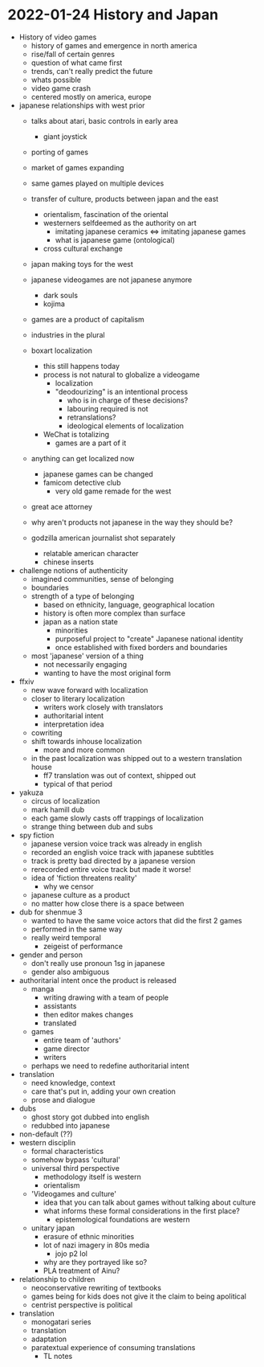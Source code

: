 # 2022-01-24 History and Japan

* History of video games
  * history of games and emergence in north america
  * rise/fall of certain genres
  * question of what came first
  * trends, can't really predict the future
  * whats possible
  * video game crash
  * centered mostly on america, europe
* japanese relationships with west prior
  * talks about atari, basic controls in early area
    * giant joystick
  * porting of games
  * market of games expanding
  * same games played on multiple devices
  * transfer of culture, products between japan and the east
    * orientalism, fascination of the oriental
    * westerners selfdeemed as the authority on art
      * imitating japanese ceramics <=> imitating japanese games
      * what is japanese game (ontological)
    * cross cultural exchange
  * japan making toys for the west
  * japanese videogames are not japanese anymore
    * dark souls
    * kojima
 
  * games are a product of capitalism
  * industries in the plural
  * boxart localization
    * this still happens today
    * process is not natural to globalize a videogame
      * localization
      * "deodourizing" is an intentional process
        * who is in charge of these decisions?
        * labouring required is not
        * retranslations?
        * ideological elements of localization
    * WeChat is totalizing
      * games are a part of it
  * anything can get localized now
    * japanese games can be changed
    * famicom detective club
      * very old game remade for the west
  * great ace attorney
  * why aren't products not japanese in the way they should be?
  * godzilla american journalist shot separately
    * relatable american character
    * chinese inserts
* challenge notions of authenticity
  * imagined communities, sense of belonging 
  * boundaries
  * strength of a type of belonging
    * based on ethnicity, language, geographical location
    * history is often more complex than surface
    * japan as a nation state
      * minorities 
      * purposeful project to "create" Japanese national identity
      * once established with fixed borders and boundaries
  * most 'japanese' version of a thing
    * not necessarily engaging 
    * wanting to have the most original form
* ffxiv
  * new wave forward with localization
  * closer to literary localization
    * writers work closely with translators
    * authoritarial intent
    * interpretation idea
  * cowriting
  * shift towards inhouse localization
    * more and more common
  * in the past localization was shipped out to a western translation house
    * ff7 translation was out of context, shipped out
    * typical of that period
* yakuza
  * circus of localization
  * mark hamill dub
  * each game slowly casts off trappings of localization
  * strange thing between dub and subs 
* spy fiction
  * japanese version voice track was already in english
  * recorded an english voice track with japanese subtitles
  * track is pretty bad directed by a japanese version
  * rerecorded entire voice track but made it worse!
  * idea of 'fiction threatens reality'
    * why we censor
  * japanese culture as a product
  * no matter how close there is a space between 
* dub for shenmue 3
  * wanted to have the same voice actors that did the first 2 games
  * performed in the same way
  * really weird temporal 
    * zeigeist of performance
* gender and person
  * don't really use pronoun 1sg in japanese
  * gender also ambiguous
* authoritarial intent once the product is released
  * manga
    * writing drawing with a team of people
    * assistants
    * then editor makes changes
    * translated
  * games
    * entire team of 'authors'
    * game director
    * writers
  * perhaps we need to redefine authoritarial intent
* translation
  * need knowledge, context
  * care that's put in, adding your own creation
  * prose and dialogue
* dubs
  * ghost story got dubbed into english
  * redubbed into japanese
* non-default (??)
* western disciplin
  * formal characteristics
  * somehow bypass 'cultural'
  * universal third perspective
    * methodology itself is western
    * orientalism
  * 'Videogames and culture'
    * idea that you can talk about games without talking about culture
    * what informs these formal considerations in the first place?
      * epistemological foundations are western
  * unitary japan
    * erasure of ethnic minorities
    * lot of nazi imagery in 80s media
      * jojo p2 lol
    * why are they portrayed like so?
    * PLA treatment of Ainu?
* relationship to children
  * neoconservative rewriting of textbooks
  * games being for kids does not give it the claim to being apolitical
  * centrist perspective is political
* translation
  * monogatari series
  * translation
  * adaptation
  * paratextual experience of consuming translations
    * TL notes